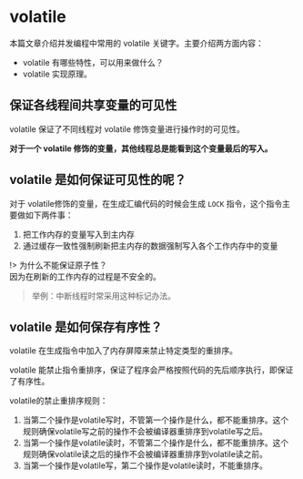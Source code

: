 # volatile

本篇文章介绍并发编程中常用的 volatile 关键字。主要介绍两方面内容：
- volatile 有哪些特性，可以用来做什么？
- volatile 实现原理。

## 保证各线程间共享变量的可见性

volatile 保证了不同线程对 volatile 修饰变量进行操作时的可见性。

**对于一个 volatile 修饰的变量，其他线程总是能看到这个变量最后的写入。**

## volatile 是如何保证可见性的呢？

对于 volatile修饰的变量，在生成汇编代码的时候会生成 `LOCK` 指令，这个指令主要做如下两件事：

1. 把工作内存的变量写入到主内存
2. 通过缓存一致性强制刷新把主内存的数据强制写入各个工作内存中的变量

!> 为什么不能保证原子性？<br/>因为在刷新的工作内存的过程是不安全的。

> 举例：中断线程时常采用这种标记办法。

## volatile 是如何保存有序性？

volatile 在生成指令中加入了内存屏障来禁止特定类型的重排序。

volatile 能禁止指令重排序，保证了程序会严格按照代码的先后顺序执行，即保证了有序性。

volatile的禁止重排序规则：

1. 当第二个操作是volatile写时，不管第一个操作是什么，都不能重排序。这个规则确保volatile写之前的操作不会被编译器重排序到volatile写之后。
2. 当第一个操作是volatile读时，不管第二个操作是什么，都不能重排序。这个规则确保volatile读之后的操作不会被编译器重排序到volatile读之前。
3. 当第一个操作是volatile写，第二个操作是volatile读时，不能重排序。















